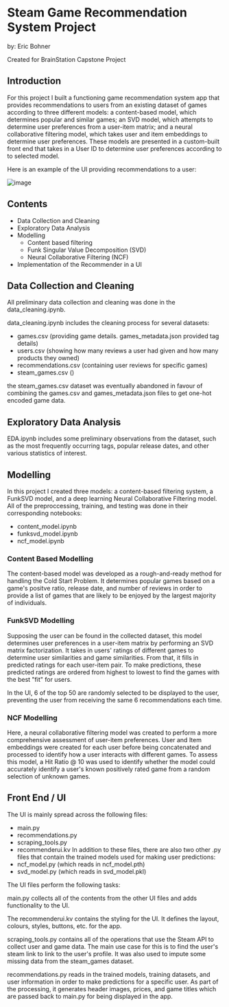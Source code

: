 # Steam Game Recommendation System Project 
by: Eric Bohner

Created for BrainStation Capstone Project 

## Introduction

For this project I built a functioning game recommendation system app that provides recommendations
to users from an existing dataset of games according to three different models: a content-based model,
which determines popular and similar games; an SVD model, which attempts to determine user preferences
from a user-item matrix; and a neural collaborative filtering model, which takes user and item
embeddings to determine user preferences.  These models are presented in a custom-built front end 
that takes in a User ID to determine user preferences according to to selected model.

Here is an example of the UI providing recommendations to a user:


![image](https://github.com/ericbohner/Capstone/assets/131715470/4861f2ec-3fea-42c9-b6e5-f3a3833f30fa)



## Contents

- Data Collection and Cleaning
- Exploratory Data Analysis
- Modelling
    - Content based filtering
    - Funk Singular Value Decomposition (SVD)
    - Neural Collaborative Filtering (NCF)
- Implementation of the Recommender in a UI

## Data Collection and Cleaning

All preliminary data collection and cleaning was done in the data_cleaning.ipynb.

data_cleaning.ipynb includes the cleaning process for several datasets:
- games.csv (providing game details. games_metadata.json provided tag details)
- users.csv (showing how many reviews a user had given and how many products they owned)
- recommendations.csv (containing user reviews for specific games)
- steam_games.csv ()

the steam_games.csv dataset was eventually abandoned in favour of combining the games.csv
and games_metadata.json files to get one-hot encoded game data.

## Exploratory Data Analysis

EDA.ipynb includes some preliminary observations from the dataset, such as the most frequently
occurring tags, popular release dates, and other various statistics of interest.

## Modelling

In this project I created three models: a content-based filtering system, a FunkSVD model, and
a deep learning Neural Collaborative Filtering model.  All of the preproccessing, training, and
testing was done in their corresponding notebooks:
- content_model.ipynb
- funksvd_model.ipynb
- ncf_model.ipynb

### Content Based Modelling

The content-based model was developed as a rough-and-ready method for handling the Cold Start
Problem.  It determines popular games based on a game's positve ratio, release date, and 
number of reviews in order to provide a list of games that are likely to be enjoyed by the 
largest majority of individuals.

### FunkSVD Modelling

Supposing the user can be found in the collected dataset, this model determines user preferences
in a user-item matrix by performing an SVD matrix factorization.  It takes in users' ratings of 
different games to determine user similarities and game similarities.  From that, it fills in 
predicted ratings for each user-item pair.  To make predictions, these predicted ratings are
ordered from highest to lowest to find the games with the best "fit" for users.

In the UI, 6 of the top 50 are randomly selected to be displayed to the user, preventing the user
from receiving the same 6 recommendations each time.

### NCF Modelling

Here, a neural collaborative filtering model was created to perform a more comprehensive assessment
of user-item preferences.  User and Item embeddings were created for each user before being concatenated
and processed to identify how a user interacts with different games.  To assess this model, a Hit 
Ratio @ 10 was used to identify whether the model could accurately identify a user's known positively
rated game from a random selection of unknown games.


## Front End / UI

The UI is mainly spread across the following files:
- main.py
- recommendations.py
- scraping_tools.py
- recommenderui.kv
In addition to these files, there are also two other .py files that 
contain the trained models used for making user predictions:
- ncf_model.py (which reads in ncf_model.pth)
- svd_model.py (which reads in svd_model.pkl)

The UI files perform the following tasks:

main.py collects all of the contents from the other UI files and adds functionality to the UI.

The recommenderui.kv contains the styling for the UI.  It defines the layout, colours, styles, 
buttons, etc. for the app.

scraping_tools.py contains all of the operations that use the Steam API to collect user and 
game data.  The main use case for this is to find the user's steam link to link to the user's 
profile. It was also used to impute some missing data from the steam_games dataset.  

recommendations.py reads in the trained models, training datasets, and user information in order 
to make predictions for a specific user.  As part of the processing, it generates header images,
prices, and game titles which are passed back to main.py for being displayed in the app.

